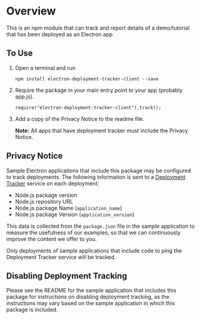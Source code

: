 # Overview

This is an npm module that can track and report details of a demo/tutorial that has been deployed as an Electron app.

## To Use

1. Open a terminal and run  
   ```
   npm install electron-deployment-tracker-client --save
   ```
2. Require the package in your main entry point to your app (probably app.js).  
    ```
    require("electron-deployment-tracker-client").track();
    ```
3. Add a copy of the Privacy Notice to the readme file. 

   **Note:** All apps that have deployment tracker must include the Privacy Notice.

## Privacy Notice

Sample Electron applications that include this package may be configured to track deployments. 
The following information is sent to a [Deployment Tracker](https://github.com/IBM-Bluemix/cf-deployment-tracker-service) service on each 
deployment:

* Node.js package version
* Node.js repository URL
* Node.js package Name (`application_name`)
* Node.js package Version (`application_version`)

This data is collected from the `package.json` file in the sample application to measure the usefulness 
of our examples, so that we can continuously improve the content we offer to you. 

Only deployments of sample applications that include code to ping the Deployment Tracker service will be tracked.

## Disabling Deployment Tracking

Please see the README for the sample application that includes this package for instructions on disabling 
deployment tracking, as the instructions may vary based on the sample application in which this package is 
included.
